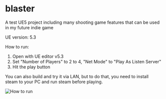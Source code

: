 # blaster
A test UE5 project including many shooting game features that can be used in my future indie game

UE version: 5.3

How to run: 
1. Open with UE editor v5.3
2. Set "Number of Players" to 2 to 4, "Net Mode" to "Play As Listen Server"
3. Hit the play button

You can also build and try it via LAN, but to do that, you need to install steam to your PC and run steam before playing.

![How to run](https://github.com/kaminaritukane/blaster/assets/3223585/565801c6-e105-462e-958f-5de4dbe027b8)
